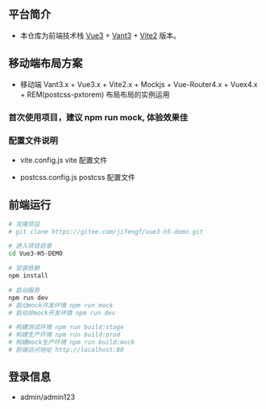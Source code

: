 ## 平台简介

- 本仓库为前端技术栈 [Vue3](https://v3.cn.vuejs.org) + [Vant3](https://vant-contrib.gitee.io/vant/v3/#/zh-CN) + [Vite2](https://cn.vitejs.dev) 版本。

## 移动端布局方案

- 移动端 Vant3.x + Vue3.x + Vite2.x + Mockjs + Vue-Router4.x + Vuex4.x + REM(postcss-pxtorem) 布局布局的实例运用

### 首次使用项目，建议 npm run mock, 体验效果佳

### 配置文件说明

- vite.config.js
  vite 配置文件

- postcss.config.js
  postcss 配置文件

## 前端运行

```bash
# 克隆项目
# git clone https://gitee.com/jifengf/vue3-h5-demo.git

# 进入项目目录
cd Vue3-H5-DEMO

# 安装依赖
npm install

# 启动服务
npm run dev
# 启动mock开发环境 npm run mock
# 启动非mock开发环境 npm run dev

# 构建测试环境 npm run build:stage
# 构建生产环境 npm run build:prod
# 构建mock生产环境 npm run build:mock
# 前端访问地址 http://localhost:80
```

## 登录信息

- admin/admin123
